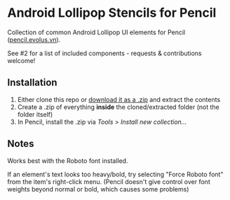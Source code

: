 # Android Lollipop Stencils for Pencil

Collection of common Android Lollipop UI elements for Pencil ([pencil.evolus.vn](http://pencil.evolus.vn/)).

See #2 for a list of included components - requests & contributions welcome!

## Installation
1. Either clone this repo or [download it as a .zip](https://github.com/nathanielw/Andriod-Lollipop-Pencil-Stencils/archive/master.zip) and extract the contents
2. Create a .zip of everything **inside** the cloned/extracted folder (not the folder itself)
3. In Pencil, install the .zip via _Tools_ > _Install new collection..._

## Notes
Works best with the Roboto font installed.

If an element's text looks too heavy/bold, try selecting "Force Roboto font" from the item's right-click menu. (Pencil doesn't give control over font weights beyond normal or bold, which causes some problems)
